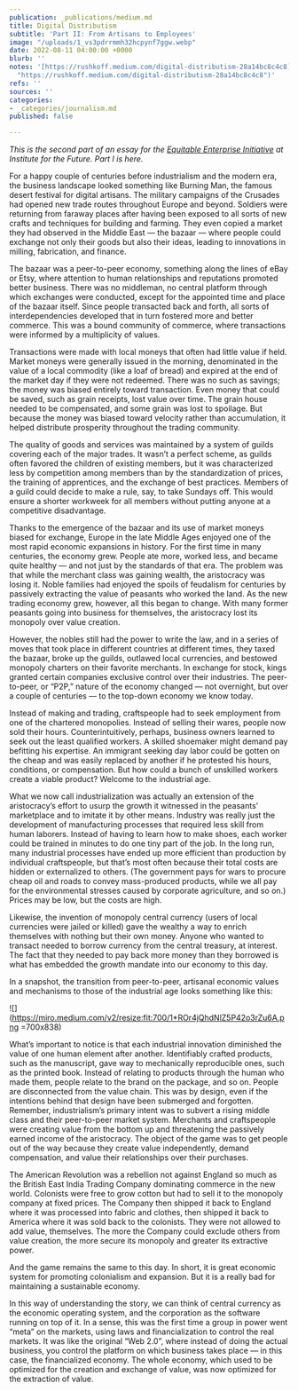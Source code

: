 ```yaml
---
publication: _publications/medium.md
title: Digital Distributism
subtitle: 'Part II: From Artisans to Employees'
image: "/uploads/1_vs3pdrrmmh32hcpynf7ggw.webp"
date: 2022-08-11 04:00:00 +0000
blurb: ''
notes: '[https://rushkoff.medium.com/digital-distributism-28a14bc8c4c8](https://rushkoff.medium.com/digital-distributism-28a14bc8c4c8
  "https://rushkoff.medium.com/digital-distributism-28a14bc8c4c8")'
refs: ''
sources: ''
categories:
- _categories/journalism.md
published: false

---
```

_This is the second part of an essay for the_ [_Equitable Enterprise Initiative_](https://www.iftf.org/equitableenterprise/) _at Institute for the Future. Part I is here._

For a happy couple of centuries before industrialism and the modern era, the business landscape looked something like Burning Man, the famous desert festival for digital artisans. The military campaigns of the Crusades had opened new trade routes throughout Europe and beyond. Soldiers were returning from faraway places after having been exposed to all sorts of new crafts and techniques for building and farming. They even copied a market they had observed in the Middle East — the bazaar — where people could exchange not only their goods but also their ideas, leading to innovations in milling, fabrication, and finance.

The bazaar was a peer-to-peer economy, something along the lines of eBay or Etsy, where attention to human relationships and reputations promoted better business. There was no middleman, no central platform through which exchanges were conducted, except for the appointed time and place of the bazaar itself. Since people transacted back and forth, all sorts of interdependencies developed that in turn fostered more and better commerce. This was a bound community of commerce, where transactions were informed by a multiplicity of values.

Transactions were made with local moneys that often had little value if held. Market moneys were generally issued in the morning, denominated in the value of a local commodity (like a loaf of bread) and expired at the end of the market day if they were not redeemed. There was no such as savings; the money was biased entirely toward transaction. Even money that could be saved, such as grain receipts, lost value over time. The grain house needed to be compensated, and some grain was lost to spoilage. But because the money was biased toward velocity rather than accumulation, it helped distribute prosperity throughout the trading community.

The quality of goods and services was maintained by a system of guilds covering each of the major trades. It wasn’t a perfect scheme, as guilds often favored the children of existing members, but it was characterized less by competition among members than by the standardization of prices, the training of apprentices, and the exchange of best practices. Members of a guild could decide to make a rule, say, to take Sundays off. This would ensure a shorter workweek for all members without putting anyone at a competitive disadvantage.

Thanks to the emergence of the bazaar and its use of market moneys biased for exchange, Europe in the late Middle Ages enjoyed one of the most rapid economic expansions in history. For the first time in many centuries, the economy grew. People ate more, worked less, and became quite healthy — and not just by the standards of that era. The problem was that while the merchant class was gaining wealth, the aristocracy was losing it. Noble families had enjoyed the spoils of feudalism for centuries by passively extracting the value of peasants who worked the land. As the new trading economy grew, however, all this began to change. With many former peasants going into business for themselves, the aristocracy lost its monopoly over value creation.

However, the nobles still had the power to write the law, and in a series of moves that took place in different countries at different times, they taxed the bazaar, broke up the guilds, outlawed local currencies, and bestowed monopoly charters on their favorite merchants. In exchange for stock, kings granted certain companies exclusive control over their industries. The peer-to-peer, or “P2P,” nature of the economy changed — not overnight, but over a couple of centuries — to the top-down economy we know today.

Instead of making and trading, craftspeople had to seek employment from one of the chartered monopolies. Instead of selling their wares, people now sold their hours. Counterintuitively, perhaps, business owners learned to seek out the least qualified workers. A skilled shoemaker might demand pay befitting his expertise. An immigrant seeking day labor could be gotten on the cheap and was easily replaced by another if he protested his hours, conditions, or compensation. But how could a bunch of unskilled workers create a viable product? Welcome to the industrial age.

What we now call industrialization was actually an extension of the aristocracy’s effort to usurp the growth it witnessed in the peasants’ marketplace and to imitate it by other means. Industry was really just the development of manufacturing processes that required less skill from human laborers. Instead of having to learn how to make shoes, each worker could be trained in minutes to do one tiny part of the job. In the long run, many industrial processes have ended up more efficient than production by individual craftspeople, but that’s most often because their total costs are hidden or externalized to others. (The government pays for wars to procure cheap oil and roads to convey mass-produced products, while we all pay for the environmental stresses caused by corporate agriculture, and so on.) Prices may be low, but the costs are high.

Likewise, the invention of monopoly central currency (users of local currencies were jailed or killed) gave the wealthy a way to enrich themselves with nothing but their own money. Anyone who wanted to transact needed to borrow currency from the central treasury, at interest. The fact that they needed to pay back more money than they borrowed is what has embedded the growth mandate into our economy to this day.

In a snapshot, the transition from peer-to-peer, artisanal economic values and mechanisms to those of the industrial age looks something like this:

![](https://miro.medium.com/v2/resize:fit:700/1*ROr4jQhdNlZ5P42o3rZu6A.png =700x838)

What’s important to notice is that each industrial innovation diminished the value of one human element after another. Identifiably crafted products, such as the manuscript, gave way to mechanically reproducible ones, such as the printed book. Instead of relating to products through the human who made them, people relate to the brand on the package, and so on. People are disconnected from the value chain. This was by design, even if the intentions behind that design have been submerged and forgotten. Remember, industrialism’s primary intent was to subvert a rising middle class and their peer-to-peer market system. Merchants and craftspeople were creating value from the bottom up and threatening the passively earned income of the aristocracy. The object of the game was to get people out of the way because they create value independently, demand compensation, and value their relationships over their purchases.

The American Revolution was a rebellion not against England so much as the British East India Trading Company dominating commerce in the new world. Colonists were free to grow cotton but had to sell it to the monopoly company at fixed prices. The Company then shipped it back to England where it was processed into fabric and clothes, then shipped it back to America where it was sold back to the colonists. They were not allowed to add value, themselves. The more the Company could exclude others from value creation, the more secure its monopoly and greater its extractive power.

And the game remains the same to this day. In short, it is great economic system for promoting colonialism and expansion. But it is a really bad for maintaining a sustainable economy.

In this way of understanding the story, we can think of central currency as the economic operating system, and the corporation as the software running on top of it. In a sense, this was the first time a group in power went “meta” on the markets, using laws and financialization to control the real markets. It was like the original “Web 2.0”, where instead of doing the actual business, you control the platform on which business takes place — in this case, the financialized economy. The whole economy, which used to be optimized for the creation and exchange of value, was now optimized for the extraction of value.